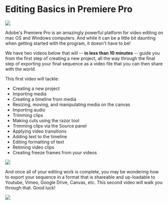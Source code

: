 # Editing Basics in Premiere Pro
![](https://files.slack.com/files-pri/T0HTW3H0V-F012LNC0N5R/screen_shot_2020-04-27_at_11.12.25_am.png?pub_secret=6f516904db)

Adobe's Premiere Pro is an amazingly powerful platform for video editing on mac OS and Windows computers. And while it can be a little bit daunting when getting started with the program, it doesn't have to be!

We have two videos below that will -- **in less than 10 minutes** -- guide you from the first step of creating a new project, all the way through the final step of exporting your final sequence as a video file that you can then share with the world.

This first video will tackle:
* Creating a new project
* Importing media
* Creating a timeline from media
* Resizing, moving, and manipulating media on the canvas
* Importing audio
* Trimming clips
* Making cuts using the razor tool
* Trimming clips via the Source panel
* Applying video transitions
* Adding text to the timeline
* Editing formatting of text
* Retiming video clips
* Creating freeze frames from your videos

![](https://www.youtube.com/watch?v=CYZqpE31CXw)

And once all of your editing work is complete, you may be wondering how to export your sequence in a format that is shareable and up-loadable to Youtube, Vimeo, Google Drive, Canvas, etc. This second video will walk you through that. Good luck!

![](https://youtu.be/1aUSkDGx_sA)
